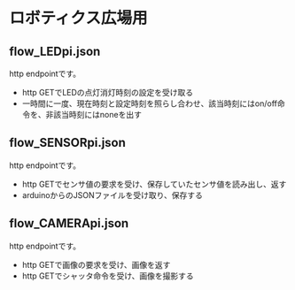 # ロボティクス広場用

## flow_LEDpi.json
http endpointです。

- http GETでLEDの点灯消灯時刻の設定を受け取る
- 一時間に一度、現在時刻と設定時刻を照らし合わせ、該当時刻にはon/off命令を、非該当時刻にはnoneを出す

## flow_SENSORpi.json
http endpointです。

- http GETでセンサ値の要求を受け、保存していたセンサ値を読み出し、返す
- arduinoからのJSONファイルを受け取り、保存する

## flow_CAMERApi.json
http endpointです。

- http GETで画像の要求を受け、画像を返す
- http GETでシャッタ命令を受け、画像を撮影する
